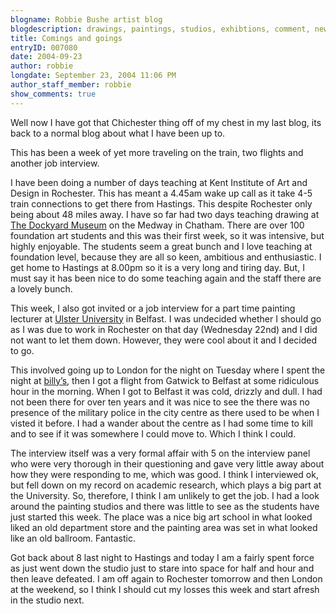 ```yaml
---
blogname: Robbie Bushe artist blog
blogdescription: drawings, paintings, studios, exhibtions, comment, news as they happen to Robbie Bushe
title: Comings and goings
entryID: 007080
date: 2004-09-23
author: robbie
longdate: September 23, 2004 11:06 PM
author_staff_member: robbie
show_comments: true
---
```


<p>Well now I have got that Chichester thing off of my chest in my last blog, its back to a normal blog about what I have been up to.</p>

<p>This has been a week of yet more traveling on the train, two flights and another job interview.</p>

<p>I have been doing a number of days teaching at Kent Institute of Art and Design in Rochester. This has meant a 4.45am wake up call as it take 4-5 train connections to get there from Hastings. This despite Rochester only being about 48 miles away. I have so far had two days teaching drawing at <br />
<a href="http://www.chdt.org.uk/NetsiteCMS.php">The Dockyard Museum</a> on the Medway in Chatham. There are over 100 foundation art students and this was their first week, so it was intensive, but highly enjoyable. The students seem a great bunch and I love teaching at foundation level, because they are all so keen, ambitious and enthusiastic. I get home to Hastings at 8.00pm so it is a very long and tiring day. But, I must say it has been nice to do some teaching again and the staff there are a lovely bunch.</p>

<p>This week, I also got invited or a job interview for a part time painting lecturer at <a href="http://www.ulst.ac.uk/">Ulster University</a> in Belfast. I was undecided whether I should go as I was due to work in Rochester on that day (Wednesday 22nd) and I did not want to let them down. However, they were cool about it and I decided to go. </p>

<p>This involved going up to London for the night on Tuesday where I spent the night at <a href="http://blogs.pumpernickle.net/billy/">billy&#8217;s</a>, then I got a flight from Gatwick to Belfast at some ridiculous hour in the morning. When I got to Belfast it was cold, drizzly and dull. I had not been there for over ten years and it was nice to see the there was no presence of the military police in the city centre as there used to be when I visted it before. I had a wander about the centre as I had some time to kill and to see if it was somewhere I could move to. Which I think I could.</p>

<p>The interview itself was a very formal affair with 5 on the interview panel who were very thorough in their questioning and gave very little away about how they were responding to me, which was good. I think I interviewed ok, but fell down on my record on academic research, which plays a big part at the University. So, therefore, I think I am unlikely to get the job. I had a look around the painting studios and there was little to see as the students have just started this week. The place was a nice big art school in what looked liked an old department store and the painting area was set in what looked like an old ballroom. Fantastic.</p>

<p>Got back about 8 last night to Hastings and today I am a fairly spent force as just went down the studio just to stare into space for half and hour and then leave defeated. I am off again to Rochester tomorrow and then London at the weekend, so I think I should cut my losses this week and start afresh in the studio next.</p>


